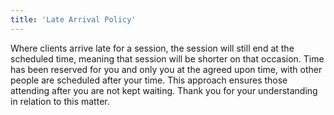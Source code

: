 ```yaml
---
title: 'Late Arrival Policy'
---
```


Where clients arrive late for a session, the session will still end at the scheduled time, meaning that session will be shorter on that occasion. Time has been reserved for you and only you at the agreed upon time, with other people are scheduled after your time. This approach ensures those attending after you are not kept waiting. Thank you for your understanding in relation to this matter.
